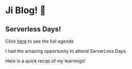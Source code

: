 # Ji Blog! 🐰

## Serverless Days!

Click [here](https://anz.serverlessdays.io/auckland/) to see the full agenda

I had the amazing opportunity to attend ServerLess Days.

Here is a quick recap of my learnings!

